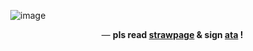  ⠀  ⠀  ⠀  ⠀  ⠀![image](https://biscuit2.crd.co/assets/images/gallery07/4024b91d.gif?v=417d2f39)
 
 ⠀  ⠀  ⠀  ⠀  ⠀  ⠀  ⠀  ⠀  ⠀  ⠀ ⠀  ⠀   ⠀ ⠀  ⠀ — **pls read [strawpage](https://chailatte.straw.page) & sign [ata](https://melomanie.atabook.org/) !**
